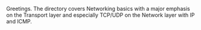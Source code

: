 Greetings.
The directory covers Networking basics with a major emphasis on the Transport layer 
and especially TCP/UDP on the Network layer with IP and ICMP.
